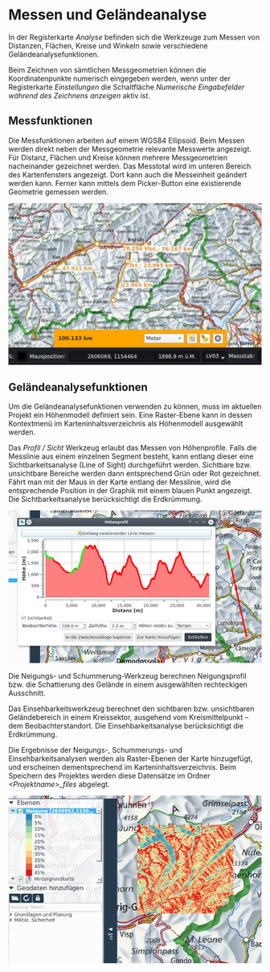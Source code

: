 # Messen und Geländeanalyse

In der Registerkarte *Analyse* befinden sich die Werkzeuge zum Messen von Distanzen, Flächen, Kreise und Winkeln sowie verschiedene Geländeanalysefunktionen.

Beim Zeichnen von sämtlichen Messgeometrien können die Koordinatenpunkte numerisch eingegeben werden, wenn unter der Registerkarte *Einstellungen* die Schaltfläche *Numerische Eingabefelder während des Zeichnens anzeigen* aktiv ist.

## Messfunktionen

Die Messfunktionen arbeiten auf einem WGS84 Ellipsoid. Beim Messen werden direkt neben der Messgeometrie relevante Messwerte angezeigt. Für Distanz, Flächen und Kreise können mehrere Messgeometrien nacheinander gezeichnet werden. Das Messtotal wird im unteren Bereich des Kartenfensters angezeigt. Dort kann auch die Messeinheit geändert werden kann. Ferner kann mittels dem Picker-Button eine existierende Geometrie gemessen werden.

<img src="../media/image3.png" />

## Geländeanalysefunktionen

Um die Geländeanalysefunktionen verwenden zu können, muss im aktuellen Projekt ein Höhenmodell definiert sein. Eine Raster-Ebene kann in dessen Kontextmenü im Karteninhaltsverzeichnis als Höhenmodell ausgewählt werden.

Das *Profil / Sicht* Werkzeug erlaubt das Messen von Höhenprofile. Falls die Messlinie aus einem einzelnen Segment besteht, kann entlang dieser eine Sichtbarkeitsanalyse (Line of Sight) durchgeführt werden. Sichtbare bzw. unsichtbare Bereiche werden dann entsprechend Grün oder Rot gezeichnet. Fährt man mit der Maus in der Karte entlang der Messlinie, wird die entsprechende Position in der Graphik mit einem blauen Punkt angezeigt. Die Sichtbarkeitsanalyse berücksichtigt die Erdkrümmung.

<img src="../media/image4.png" />

Die Neigungs- und Schummerung-Werkzeug berechnen Neigungsprofil bzw. die Schattierung des Gelände in einem ausgewählten rechteckigen Ausschnitt.

Das Einsehbarkeitswerkzeug berechnet den sichtbaren bzw. unsichtbaren Geländebereich in einem Kreissektor, ausgehend vom Kreismittelpunkt – dem Beobachterstandort. Die Einsehbarkeitsanalyse berücksichtigt die Erdkrümmung.

Die Ergebnisse der Neigungs-, Schummerungs- und Einsehbarkeitsanalysen werden als Raster-Ebenen der Karte hinzugefügt, und erscheinen dementsprechend im Karteninhaltsverzeichnis. Beim Speichern des Projektes werden diese Datensätze im Ordner *&lt;Projektname&gt;\_files* abgelegt.

<img src="../media/image5.png" />
